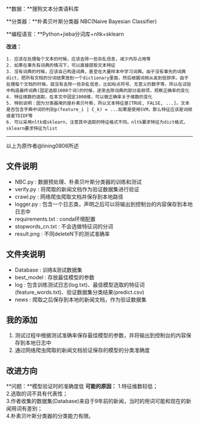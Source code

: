 **数据：**搜狗文本分类语料库  

**分类器：**朴素贝叶斯分类器 NBC(Naive Bayesian Classifier)   

**编程语言：**Python+jieba分词库+nltk+sklearn  

**改进：**  
	
	1. 应该在处理每个文本的时候，应该去除一些杂乱信息，减少内存占用等  
	2. 如果在事先有词典的情况下，可以直接提取文本特征  
	3. 没有词典的时候，应该自己构造词典，甚至在大量样本中学习词典。由于没有事先的词典dict，把所有文档的分词结果放到一个dictionary里面，然后根据词频从高到低排序。由于处理每个文档的时候，就没有去除一些杂乱信息，比如标点符号、无意义的数字等，所以在试验中构造最终词典(固定选取1000个词)的时候，逐渐去除词典的部分高频项，观察正确率的变化  
	4. 特征维数的选取，在本文中固定1000维，可以做正确率关于维数的变化    
	5. 特别说明：因为分类器用的是朴素贝叶斯，所以文本特征是[TRUE, FALSE, ...]。文本是否包含字典中词的判别p(feature_i | C_k) = ...如果是使用SVM，那么特征应该是词频或者TDIDF等  
	6. 可以采用nltk或sklearn，注意其中选取的特征格式不同。nltk要求特征为dict格式，sklearn要求特征为list  

---  
以上为原作者@lining0806所述

## 文件说明
- NBC.py : 数据预处理、朴素贝叶斯分类器的训练和测试
- verify.py : 将爬取的新闻文档作为验证数据集进行验证
- crawl.py : 网络爬虫爬取文档并保存到本地路径
- logger.py : 包含一个日志类，声明之后可以将输出到控制台的内容保存到本地日志中
- requirements.txt : conda环境配置
- stopwords_cn.txt : 不会选做特征词的分词
- result.png : 不同deleteN下的测试准确率

## 文件夹说明
- Database : 训练&测试数据集
- best_model : 存放最佳模型的参数
- log : 包含训练测试日志(log.txt)、最佳模型选取的特征词(feature_words.txt)、验证数据集分类结果(predict.csv)
- news : 爬取之后保存到本地的新闻文档，作为验证数据集

## 我的添加
1. 测试过程中根据测试准确率保存最佳模型的参数，并将输出到控制台的内容保存到本地日志中
2. 通过网络爬虫爬取的新闻文档验证保存的模型的分类准确度

## 改进方向
**问题：**模型验证时的准确度低
**可能的原因：**
	1.特征维数较低；  
 	2.选取的词不具有代表性；  
  	3.作者收集的数据集(Database)来自于9年前的新闻，当时的用词可能和现在的新闻用词有差别；  
   	4.朴素贝叶斯分类器的分类能力有限。  
